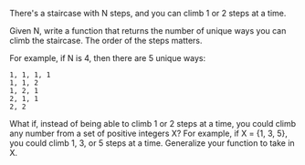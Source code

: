 There's a staircase with N steps, and you can climb 1 or 2 steps at a time.

Given N, write a function that returns the number of unique ways you can climb
the staircase. The order of the steps matters.

For example, if N is 4, then there are 5 unique ways:

```
1, 1, 1, 1
1, 1, 2
1, 2, 1
2, 1, 1
2, 2
```

What if, instead of being able to climb 1 or 2 steps at a time, you could climb
any number from a set of positive integers X? For example, if X = {1, 3, 5},
you could climb 1, 3, or 5 steps at a time. Generalize your function to take in
X.
